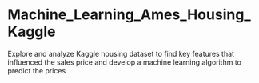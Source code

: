 # Machine_Learning_Ames_Housing_Kaggle
Explore and analyze Kaggle housing dataset to find key features that influenced the sales price and develop a machine learning algorithm to predict the prices
